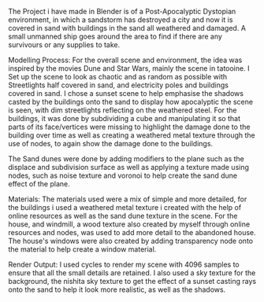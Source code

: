 The Project i have made in Blender is of a Post-Apocalyptic Dystopian environment, in which a sandstorm has destroyed a city and now it is covered in sand with buildings in the sand all weathered and damaged. A small unmanned ship goes around the area to find if there are any survivours or any supplies to take.

Modelling Process: 
For the overall scene and environment, the idea was inspired by the movies Dune and Star Wars, mainly the scene in tatooine. I Set up the scene to look as chaotic and as random as possible with Streetlights half covered in sand, and electricity poles and buildings covered in sand. I chose a sunset scene to help emphasise the shadows casted by the buildings onto the sand to display how apocalyptic the scene is seen, with dim streetlights reflecting on the weathered steel. For the buildings, it was done by subdividing a cube and manipulating it so that parts of its face/vertices were missing to highlight the damage done to the building over time as well as creating a weathered metal texture through the use of nodes, to again show the damage done to the buildings.

The Sand dunes were done by adding modifiers to the plane such as the displace and subdivision surface as well as applying a texture made using nodes, such as noise texture and voronoi to help create the sand dune effect of the plane.

Materials:
The materials used were a mix of simple and more detailed, for the buildings i used a weathered metal texture i created with the help of online resources as well as the sand dune texture in the scene. For the house, and windmill, a wood texture also created by myself through online resources and nodes, was used to add more detail to the abandoned house. The house's windows were also created by adding transparency node onto the material to help create a window material.

Render Output:
I used cycles to render my scene with 4096 samples to ensure that all the small details are retained. I also used a sky texture for the background, the nishita sky texture to get the effect of a sunset casting rays onto the sand to help it look more realistic, as well as the shadows.
